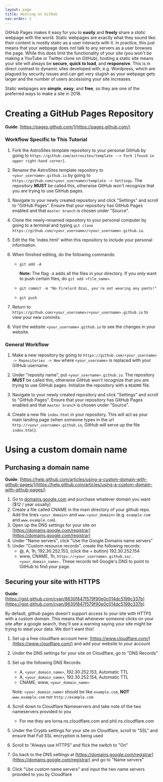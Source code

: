 ```yaml
---
layout: page
title: Hosting on GitHub
nav-order: 2
---
```


GitHub Pages makes it easy for you to **easily** and **freely** share a *static* webpage with the world. Static webpages are exactly what they sound like: their content is mostly static as a user interacts with it. In practice, this just means that your webpage does not talk to any servers as a user browses the page. While this does limit the functionality of your site (you won't be making a YouTube or Twitter clone on GitHub), hosting a static site means your site will always be **secure**, **quick to load**, and **responsive**. This is in direct contrast to dynamic sites developed with, e.g. Wordpress, which are plagued by security issues and can get very slugish as your webpage gets larger and the number of users accesssing your site increases.

Static webpages are **simple**, **easy**, and **free**, so they are one of the preferred ways to make a site in 2018.

# Creating a GitHub Pages Repository

**Guide**: [https://pages.github.com/](https://pages.github.com/)

### Workflow Specific to This Tutorial

1. Fork the AstroSites template repository to your personal GitHub by going to `https://github.com/astrosites/template --> Fork [found in upper right-hand corner]`.

2. Rename the AstroSites template repository to `<your_username>.github.io` by going to `https://github.com/<your_username>/template -> Settings`. The repository **MUST** be called this, otherwise GitHub won't recognize that you are trying to use GitHub pages.

3. Navigate to your newly created repository and click "Settings" and scroll to "GitHub Pages". Ensure that your repository has GitHub Pages enabled and that `master branch` is chosen under "Source".

4. Clone the newly-renamed repository to your personal computer by going to a terminal and typing `git clone https://github.com/<your_username>/<your_username>.github.io`.

5. Edit the file 'index.html' within this repository to include your personal information.

6. When finished editing, do the following commands:
   - `git add -A`
     	  
	 **Note:** The flag `-A` adds all the files in your directory. If you only want to push certain files, do `git add <file_name>`.
   
   - `git commit -m "No Firelord Ozai, you're not wearing any pants!"`
   - `git push`

7. Return to `https://github.com/<your_username>/<your_username>.github.io` to view your new commits.

8. Visit the website `<your_username>.github.io` to see the changes in your website.

### General Workflow

1. Make a new repository by going to `https://github.com/<your_username> -> Repositories -> New` where `<your_username>` is replaced with your GitHub username.

2. Under "reposity name", put `<your_username>.github.io`. The repository **MUST** be called this, otherwise GitHub won't recognize that you are trying to use GitHub pages. Initialize the repository with a `README` file.

3. Navigate to your newly created repository and click "Settings" and scroll to "GitHub Pages". Ensure that your repository has GitHub Pages enabled and that `master branch` is chosen under "Source".

4. Create a new file `index.html` in your repository. This will act as your main landing page (when someone types in the url `http://<your_username>.github.io`, GitHub will serve up the file `index.html`).


# Using a custom domain name

## Purchasing a domain name

**Guide**: [https://help.github.com/articles/using-a-custom-domain-with-github-pages/](https://help.github.com/articles/using-a-custom-domain-with-github-pages/)

1. Go to [domains.google.com](domains.google.com) and purchase whatever domain you want ($12 / year usually)
2. Create a file called CNAME in the main directory of your github repo. Add the lines `<your_domain>` and `www.<your_domain>` (e.g. `example.com` and `www.example.com`).
3. Open up the DNS settings for your site on [https://domains.google.com/registrar](https://domains.google.com/registrar)
4. Under "Name servers", click "Use the Google Domains name servers"
5. Under "Custom resource records", create the following records:
    - @, A, 1h, 192.30.252.153, (click the + button) 192.30.252.154
    - www, CNAME, 1h, `https://<your_username>.github.io/.<your_domain_name>.`
    These records tell Google's DNS to point to GitHub to find your page.

## Securing your site with HTTPS

**Guide**: [https://gist.github.com/cvan/8630f847f579f90e0c014dc5199c337b](https://gist.github.com/cvan/8630f847f579f90e0c014dc5199c337b)

By default, github pages doesn't support access to your site with HTTPS with a custom domain. This means that whenever someone clicks on your site after a google search, they'll see a warning saying your site might be trying to steal your data. We don't want this!

1. Set up a free cloudflare account here: [https://www.cloudflare.com/](https://www.cloudflare.com/) and add your website to your account
2. Under the DNS settings for your site on Cloudflare, go to "DNS Records"
3. Set up the following DNS Records:
    - A, `<your_domain_name>`, 192.30.252.153, Automatic TTL
    - A, `<your_domain_name>`, 192.30.252.154, Automatic TTL
    - CNAME, www, `<your_domain_name>`
    
    Note: `<your_domain_name>` should be like `example.com`, **NOT** `www.example.com` nor `http://example.com`

4. Scroll down to Cloudflare Nameservers and take note of the two nameservers provided to you
    - For me they are lorna.ns.cloudflare.com and phil.ns.cloudflare.com
5. Under the Crypto settings for your site on Cloudflare, scroll to "SSL" and ensure that Full SSL encryption is being used
6. Scroll to "Always use HTTPS" and flick the switch to "On"
7. Go back to the DNS settings at [https://domains.google.com/registrar](https://domains.google.com/registrar) and go to "Name servers"
8. Click "Use custom name servers" and input the two name servers provided to you by Cloudflare

